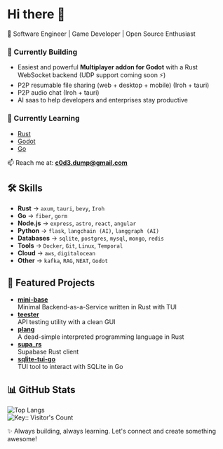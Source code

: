 # Hi there 👋
🚀 Software Engineer | Game Developer | Open Source Enthusiast  

### 🔨 Currently Building
- Easiest and powerful **Multiplayer addon for Godot** with a Rust WebSocket backend (UDP support coming soon ⚡)
- P2P resumable file sharing (web + desktop + mobile) (Iroh + tauri)
- P2P audio chat (Iroh + tauri)
- AI saas to help developers and enterprises stay productive

### 🌱 Currently Learning
- [Rust](https://www.rust-lang.org)
- [Godot](https://godotengine.org)
- [Go](https://go.dev)

📫 Reach me at: **c0d3.dump@gmail.com**  

## 🛠️ Skills
- **Rust** → `axum`, `tauri`, `bevy`, `Iroh`
- **Go** → `fiber`, `gorm`
- **Node.js** → `express`, `astro`, `react`, `angular`
- **Python** → `flask`, `langchain (AI)`, `langgraph (AI)`
- **Databases** → `sqlite`, `postgres`, `mysql`, `mongo`, `redis`
- **Tools** → `Docker`, `Git`, `Linux`, `Temporal`
- **Cloud** → `aws`, `digitalocean`
- **Other** → `kafka`, `RAG`, `NEAT`, `Godot`
  
## 📂 Featured Projects
- [**mini-base**](https://github.com/c0d3-dump/mini-base)  
 Minimal Backend-as-a-Service written in Rust with TUI  
- [**teester**](https://github.com/c0d3-dump/teester)  
 API testing utility with a clean GUI  
- [**plang**](https://github.com/c0d3-dump/plang)  
 A dead-simple interpreted programming language in Rust  
- [**supa_rs**](https://crates.io/crates/supa_rs)    
 Supabase Rust client
- [**sqlite-tui-go**](https://github.com/c0d3-dump/sqlite-tui-go)  
 TUI tool to interact with SQLite in Go

## 📊 GitHub Stats
![Top Langs](https://github-readme-stats.vercel.app/api/top-langs/?username=c0d3-dump&layout=compact&theme=tokyonight)     
<img src="https://profile-counter.deno.dev/c0d3-dump/count.svg" alt="Key:: Visitor's Count" />

✨ Always building, always learning. Let's connect and create something awesome!

